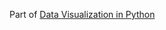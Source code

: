 Part of [Data Visualization in Python](https://www.codecademy.com/courses/data-visualization-python/lessons/matplotlib-ii/exercises/histogram?action=resume_content_item)
